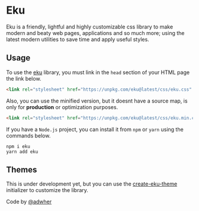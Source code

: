 # Eku

Eku is a friendly, lightful and highly customizable css library to make modern and beaty web pages, applications and so much more; using the latest modern utilities to save time and apply useful styles.

## Usage

To use the [eku](https://github.com/ekucss/eku) library, you must link in the `head` section of your HTML page the link below.

```html
<link rel="stylesheet" href="https://unpkg.com/eku@latest/css/eku.css" />
```

Also, you can use the minified version, but it doesnt have a source map, is only for **production** or optimization purposes.

```html
<link rel="stylesheet" href="https://unpkg.com/eku@latest/css/eku.min.css" />
```

If you have a `Node.js` project, you can install it from `npm` or `yarn` using the commands below.

```
npm i eku
yarn add eku
```

## Themes

This is under development yet, but you can use the [create-eku-theme](https://github.com/adwher/create-eku-theme) initializer to customize the library.

Code by [@adwher](https://github.com/adwher)
